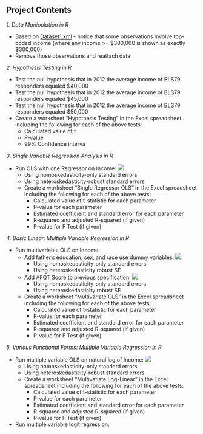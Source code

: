 ## Project Contents

*1. Data Manipulation in R*
  - Based on [Dataset1.xml](https://github.com/AlexaWu/R-project---Econometrics-Theory-and-Applications/blob/master/tables/Dataset1.xlsx) - notice that some observations involve top-coded income (where any income >= $300,000 is shown as exactly $300,000)
  - Remove those observations and reattach data

*2. Hypothesis Testing in R*
  - Test the null hypothesis that in 2012 the average income of BLS79 responders equaled $40,000
  - Test the null hypothesis that in 2012 the average income of BLS79 responders equaled $45,000
  - Test the null hypothesis that in 2012 the average income of BLS79 responders equaled $50,000
  - Create a worksheet “Hypothesis Testing” in the Excel spreadsheet including the following for each of the above tests:
    - Calculated value of t
    - P-value
    - 99% Confidence interva

*3. Single Variable Regression Analysis in R*
  - Run OLS with one Regressor on Income: 
  ![](https://github.com/AlexaWu/R-project---Econometrics-Theory-and-Applications/blob/master/formula/OLS%20with%20one%20Regressor%20on%20Income.jpg)
    - Using homoskedasticity-only standard errors
    - Using heteroskedasticity-robust standard errors
    - Create a worksheet “Single Regressor OLS” in the Excel spreadsheet including the following for each of the above tests:
      - Calculated value of t-statistic for each parameter
      - P-value for each parameter
      - Estimated coefficient and standard error for each parameter
      - R-squared and adjusted R-squared (if given)
      - P-value for F Test (if given)

*4. Basic Linear: Multiple Variable Regression in R*
  - Run multivariable OLS on Income:
    - Add father’s education, sex, and race use dummy variables: ![](https://github.com/AlexaWu/R-project---Econometrics-Theory-and-Applications/blob/master/formula/multivariable%20OLS%20on%20Income.jpg)
      - Using homoskedasticity-only standard errors
      - Using heteroskedasticity robust SE
    - Add AFQT Score to previous specification:
    ![](https://github.com/AlexaWu/R-project---Econometrics-Theory-and-Applications/blob/master/formula/add%20AFQT%20score.jpg)
      - Using homoskedasticity-only standard errors
      - Using heteroskedasticity robust SE    
    - Create a worksheet “Multivariate OLS” in the Excel spreadsheet including the following for each of the above tests:
      - Calculated value of t-statistic for each parameter
      - P-value for each parameter
      - Estimated coefficient and standard error for each parameter
      - R-squared and adjusted R-squared (if given)
      - P-value for F Test (if given)
    
*5. Various Functional Forms: Multiple Variable Regression in R*
  - Run multiple variable OLS on natural log of Income: ![](https://github.com/AlexaWu/R-project---Econometrics-Theory-and-Applications/blob/master/formula/multiple%20variable%20OLS%20on%20natural%20log%20of%20Income.jpg)
    - Using homoskedasticity-only standard errors
    - Using heteroskedasticity-robust standard errors
    - Create a worksheet “Multivatiate Log-Linear” in the Excel spreadsheet including the following for each of the above tests:
      - Calculated value of t-statistic for each parameter
      - P-value for each parameter
      - Estimated coefficient and standard error for each parameter
      - R-squared and adjusted R-squared (if given)
      - P-value for F Test (if given)
  - Run multiple variable logit regression: ![]()
